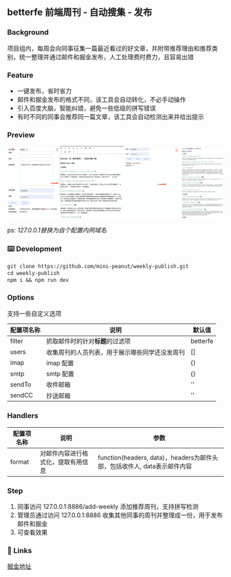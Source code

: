 ## betterfe 前端周刊 - 自动搜集 - 发布

### Background

项目组内，每周会向同事征集一篇最近看过的好文章，并附带推荐理由和推荐类别，统一整理并通过邮件和掘金发布，人工处理费时费力，且容易出错

### Feature

- 一键发布，省时省力
- 邮件和掘金发布的格式不同，该工具会自动转化，不必手动操作
- 引入百度大脑，智能纠错，避免一些低级的拼写错误
- 有时不同的同事会推荐同一篇文章，该工具会自动检测出来并给出提示

### Preview
<img src="./public/weekly-publish.png" />

ps: *127.0.0.1替换为自个配置内网域名*
### ⌨️ Development

```node
git clone https://github.com/mini-peanut/weekly-publish.git
cd weekly-publish
npm i && npm run dev
```

### Options

支持一些自定义选项

配置项名称 | 说明 | 默认值 |
---- | --- | --- |
filter | 抓取邮件时的针对**标题**的过滤项 | betterfe 
users | 收集周刊的人员列表，用于展示哪些同学还没发周刊 | []
imap | imap 配置 | {} |
smtp | smtp 配置 | {} |
sendTo | 收件邮箱 | '' |
sendCC | 抄送邮箱 | '' |

### Handlers

配置项名称 | 说明 | 参数 |
---- | --- | --- |
format | 对邮件内容进行格式化，提取有用信息 | function(headers, data)，headers为邮件头部，包括收件人, data表示邮件内容 |

### Step

1. 同事访问 127.0.0.1:8886/add-weekly 添加推荐周刊，支持拼写检测
2. 管理员通过访问 127.0.0.1:8886 收集其他同事的周刊并整理成一份，用于发布邮件和掘金
3. 可查看效果

### 🔗 Links

[掘金地址](https://juejin.im/user/5bfd30cd6fb9a049bb7c064d)
